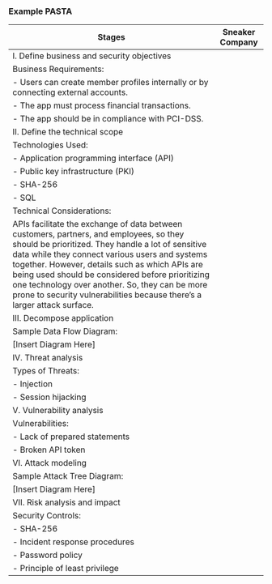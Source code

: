 ### Example PASTA


| Stages | Sneaker Company |
|--------|-----------------|
| I. Define business and security objectives | |
| Business Requirements: | |
| - Users can create member profiles internally or by connecting external accounts. |
| - The app must process financial transactions. |
| - The app should be in compliance with PCI-DSS. |
| II. Define the technical scope | |
| Technologies Used: | |
| - Application programming interface (API) |
| - Public key infrastructure (PKI) |
| - SHA-256 |
| - SQL |
| Technical Considerations: | |
| APIs facilitate the exchange of data between customers, partners, and employees, so they should be prioritized. They handle a lot of sensitive data while they connect various users and systems together. However, details such as which APIs are being used should be considered before prioritizing one technology over another. So, they can be more prone to security vulnerabilities because there’s a larger attack surface. |
| III. Decompose application | |
| Sample Data Flow Diagram: | |
| [Insert Diagram Here] | |
| IV. Threat analysis | |
| Types of Threats: | |
| - Injection |
| - Session hijacking |
| V. Vulnerability analysis | |
| Vulnerabilities: | |
| - Lack of prepared statements |
| - Broken API token |
| VI. Attack modeling | |
| Sample Attack Tree Diagram: | |
| [Insert Diagram Here] | |
| VII. Risk analysis and impact | |
| Security Controls: | |
| - SHA-256 |
| - Incident response procedures |
| - Password policy |
| - Principle of least privilege |
